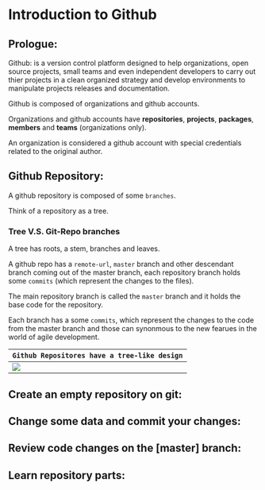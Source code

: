 # Introduction to Github

## Prologue:

Github: is a version control platform designed to help organizations, open source projects, small teams and even independent developers
to carry out thier projects in a clean organized strategy and develop environments to manipulate projects releases and documentation.

Github is composed of organizations and github accounts.

Organizations and github accounts have **repositories**, **projects**, **packages**, **members** and **teams** (organizations only).

An organization is considered a github account with special credentials related to the original author.

## Github Repository:

A github repository is composed of some `branches`.

Think of a repository as a tree.

### Tree V.S. Git-Repo branches

A tree has roots, a stem, branches and leaves.

A github repo has a `remote-url`, `master` branch and other descendant branch coming out of the master branch, each repository branch holds some `commits` (which represent the changes to the files).

The main repository branch is called the `master` branch and it holds the base code for the repository.

Each branch has a some `commits`, which represent the changes to the code from the master branch and those can synonmous to the new fearues
in the world of agile development.

| `Github Repositores have a tree-like design` |
|-------------------------------------------|
| ![](https://github.com/Google-Developers-Sohag/Github-Training-Course/blob/github-intro/introduction-to-github/git-repos.png) |

## Create an empty repository on git:



## Change some data and commit your changes: 


## Review code changes on the [master] branch:


## Learn repository parts: 



